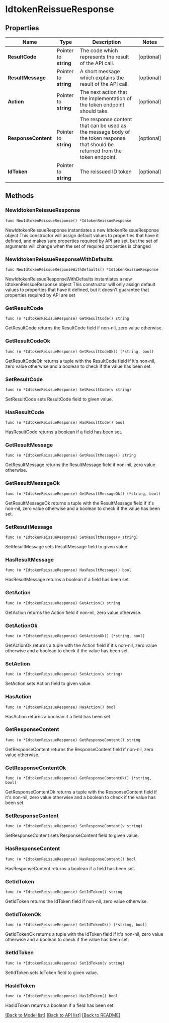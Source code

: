 # IdtokenReissueResponse

## Properties

Name | Type | Description | Notes
------------ | ------------- | ------------- | -------------
**ResultCode** | Pointer to **string** | The code which represents the result of the API call. | [optional] 
**ResultMessage** | Pointer to **string** | A short message which explains the result of the API call. | [optional] 
**Action** | Pointer to **string** | The next action that the implementation of the token endpoint should take. | [optional] 
**ResponseContent** | Pointer to **string** | The response content that can be used as the message body of the token response that should be returned from the token endpoint.  | [optional] 
**IdToken** | Pointer to **string** | The reissued ID token | [optional] 

## Methods

### NewIdtokenReissueResponse

`func NewIdtokenReissueResponse() *IdtokenReissueResponse`

NewIdtokenReissueResponse instantiates a new IdtokenReissueResponse object
This constructor will assign default values to properties that have it defined,
and makes sure properties required by API are set, but the set of arguments
will change when the set of required properties is changed

### NewIdtokenReissueResponseWithDefaults

`func NewIdtokenReissueResponseWithDefaults() *IdtokenReissueResponse`

NewIdtokenReissueResponseWithDefaults instantiates a new IdtokenReissueResponse object
This constructor will only assign default values to properties that have it defined,
but it doesn't guarantee that properties required by API are set

### GetResultCode

`func (o *IdtokenReissueResponse) GetResultCode() string`

GetResultCode returns the ResultCode field if non-nil, zero value otherwise.

### GetResultCodeOk

`func (o *IdtokenReissueResponse) GetResultCodeOk() (*string, bool)`

GetResultCodeOk returns a tuple with the ResultCode field if it's non-nil, zero value otherwise
and a boolean to check if the value has been set.

### SetResultCode

`func (o *IdtokenReissueResponse) SetResultCode(v string)`

SetResultCode sets ResultCode field to given value.

### HasResultCode

`func (o *IdtokenReissueResponse) HasResultCode() bool`

HasResultCode returns a boolean if a field has been set.

### GetResultMessage

`func (o *IdtokenReissueResponse) GetResultMessage() string`

GetResultMessage returns the ResultMessage field if non-nil, zero value otherwise.

### GetResultMessageOk

`func (o *IdtokenReissueResponse) GetResultMessageOk() (*string, bool)`

GetResultMessageOk returns a tuple with the ResultMessage field if it's non-nil, zero value otherwise
and a boolean to check if the value has been set.

### SetResultMessage

`func (o *IdtokenReissueResponse) SetResultMessage(v string)`

SetResultMessage sets ResultMessage field to given value.

### HasResultMessage

`func (o *IdtokenReissueResponse) HasResultMessage() bool`

HasResultMessage returns a boolean if a field has been set.

### GetAction

`func (o *IdtokenReissueResponse) GetAction() string`

GetAction returns the Action field if non-nil, zero value otherwise.

### GetActionOk

`func (o *IdtokenReissueResponse) GetActionOk() (*string, bool)`

GetActionOk returns a tuple with the Action field if it's non-nil, zero value otherwise
and a boolean to check if the value has been set.

### SetAction

`func (o *IdtokenReissueResponse) SetAction(v string)`

SetAction sets Action field to given value.

### HasAction

`func (o *IdtokenReissueResponse) HasAction() bool`

HasAction returns a boolean if a field has been set.

### GetResponseContent

`func (o *IdtokenReissueResponse) GetResponseContent() string`

GetResponseContent returns the ResponseContent field if non-nil, zero value otherwise.

### GetResponseContentOk

`func (o *IdtokenReissueResponse) GetResponseContentOk() (*string, bool)`

GetResponseContentOk returns a tuple with the ResponseContent field if it's non-nil, zero value otherwise
and a boolean to check if the value has been set.

### SetResponseContent

`func (o *IdtokenReissueResponse) SetResponseContent(v string)`

SetResponseContent sets ResponseContent field to given value.

### HasResponseContent

`func (o *IdtokenReissueResponse) HasResponseContent() bool`

HasResponseContent returns a boolean if a field has been set.

### GetIdToken

`func (o *IdtokenReissueResponse) GetIdToken() string`

GetIdToken returns the IdToken field if non-nil, zero value otherwise.

### GetIdTokenOk

`func (o *IdtokenReissueResponse) GetIdTokenOk() (*string, bool)`

GetIdTokenOk returns a tuple with the IdToken field if it's non-nil, zero value otherwise
and a boolean to check if the value has been set.

### SetIdToken

`func (o *IdtokenReissueResponse) SetIdToken(v string)`

SetIdToken sets IdToken field to given value.

### HasIdToken

`func (o *IdtokenReissueResponse) HasIdToken() bool`

HasIdToken returns a boolean if a field has been set.


[[Back to Model list]](../README.md#documentation-for-models) [[Back to API list]](../README.md#documentation-for-api-endpoints) [[Back to README]](../README.md)


